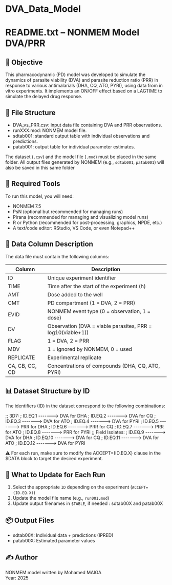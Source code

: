 # DVA_Data_Model

README.txt – NONMEM Model DVA/PRR
=================================

🔎 Objective
-----------
This pharmacodynamic (PD) model was developed to simulate the dynamics of parasite viability (DVA) and parasite reduction ratio (PRR) 
in response to various antimalarials (DHA, CQ, ATO, PYRI), using data from in vitro experiments. 
It implements an ON/OFF effect based on a LAGTIME to simulate the delayed drug response.

📂 File Structure
-----------------
- DVA_vs_PRR.csv: input data file containing DVA and PRR observations.
- runXXX.mod: NONMEM model file.
- sdtab001: standard output table with individual observations and predictions.
- patab001: output table for individual parameter estimates.


The dataset (`.csv`) and the model file (`.mod`) must be placed in the same folder.
All output files generated by NONMEM (e.g., `sdtab001`, `patab001`) will also be saved in this same folder

🧰 Required Tools
-----------------
To run this model, you will need:

- NONMEM 7.5 
- PsN (optional but recommended for managing runs)
- Pirana (recommended for managing and visualizing model runs)
- R or Python (recommended for post-processing, graphics, NPDE, etc.)
- A text/code editor: RStudio, VS Code, or even Notepad++

🧾 Data Column Description
--------------------------
The data file must contain the following columns:

| Column     | Description                                                  |
|------------|--------------------------------------------------------------|
| ID         | Unique experiment identifier                                 |
| TIME       | Time after the start of the experiment (h)                   |
| AMT        | Dose added to the well                                       |
| CMT        | PD compartment (1 = DVA, 2 = PRR)                            |
| EVID       | NONMEM event type (0 = observation, 1 = dose)                |
| DV         | Observation (DVA = viable parasites, PRR = log10(viable+1)) |
| FLAG       | 1 = DVA, 2 = PRR                                             |
| MDV        | 1 = ignored by NONMEM, 0 = used                              |
| REPLICATE  | Experimental replicate                                       |
| CA, CB, CC, CD | Concentrations of compounds (DHA, CQ, ATO, PYRI)        |

📊 Dataset Structure by ID
--------------------------
The identifiers (ID) in the dataset correspond to the following combinations:

;; 3D7:
      ; ID.EQ.1 -------> DVA for DHA 
      ; ID.EQ.2 -------> DVA for CQ
      ; ID.EQ.3 -------> DVA for ATO
      ; ID.EQ.4 -------> DVA for PYRI
      ; ID.EQ.5 -------> PRR for DHA 
      ; ID.EQ.6 -------> PRR for CQ
      ; ID.EQ.7 -------> PRR for ATO
      ; ID.EQ.8 -------> PRR for PYRI 
;; Field Isolates:
      ; ID.EQ.9 ------->  DVA for DHA 
      ; ID.EQ.10 -------> DVA for CQ
      ; ID.EQ.11 -------> DVA for ATO
      ; ID.EQ.12 -------> DVA for PYRI  

⚠️ For each run, make sure to modify the ACCEPT=(ID.EQ.X) clause in the $DATA block to target the desired experiment.

🔄 What to Update for Each Run
------------------------------
1. Select the appropriate `ID` depending on the experiment (`ACCEPT=(ID.EQ.X)`)
2. Update the model file name (e.g., `run001.mod`)
3. Update output filenames in `$TABLE`, if needed : sdtab00X and patab00X

📦 Output Files
---------------
- sdtab00X: Individual data + predictions (IPRED)
- patab00X: Estimated parameter values

✍️ Author
---------
NONMEM model written by Mohamed MAIGA  
Year: 2025

